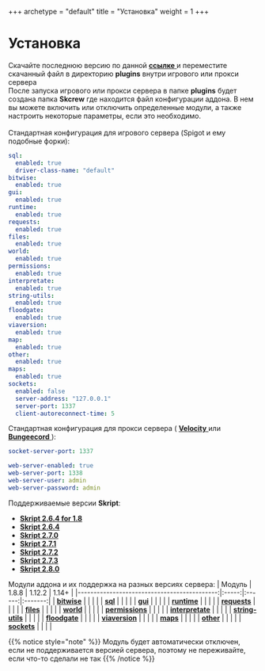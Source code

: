 +++
archetype = "default"
title = "Установка"
weight = 1
+++
# Установка
Скачайте последнюю версию по данной [**ссылке** <i class="fas fa-link"></i>](https://github.com/crewpvp/skcrew/releases/latest/download/Skcrew.jar) и переместите скачанный файл в директорию **plugins** внутри игрового или прокси сервера
\
После запуска игрового или прокси сервера в папке **plugins** будет создана папка **Skcrew** где находится файл конфигурации аддона. В нем вы можете включить или отключить определенные модули, а также настроить некоторые параметры, если это необходимо.
\
\
Стандартная конфигурация для игрового сервера (Spigot и ему подобные форки):
```yaml
sql:
  enabled: true
  driver-class-name: "default"
bitwise:
  enabled: true
gui:
  enabled: true
runtime:
  enabled: true
requests:
  enabled: true
files:
  enabled: true
world:
  enabled: true
permissions:
  enabled: true
interpretate:
  enabled: true
string-utils:
  enabled: true
floodgate:
  enabled: true
viaversion:
  enabled: true
map:
  enabled: true
other:
  enabled: true
maps:
  enabled: true
sockets:
  enabled: false
  server-address: "127.0.0.1"
  server-port: 1337
  client-autoreconnect-time: 5
```

Стандартная конфигурация для прокси сервера ( [**Velocity** <i class="fas fa-link"></i>](https://github.com/PaperMC/Velocity) или [**Bungeecord** <i class="fas fa-link"></i>](https://github.com/SpigotMC/BungeeCord) ):
```yaml
socket-server-port: 1337

web-server-enabled: true
web-server-port: 1338
web-server-user: admin
web-server-password: admin
``` 


Поддерживаемые версии **Skript**:
- [**Skript 2.6.4 for 1.8** <i class="fas fa-link"></i>](https://github.com/Matocolotoe/Skript-1.8/releases/tag/2.6.4-for-1.8)
- [**Skript 2.6.4** <i class="fas fa-link"></i>](https://github.com/SkriptLang/Skript/releases/tag/2.6.4)
- [**Skript 2.7.0** <i class="fas fa-link"></i>](https://github.com/SkriptLang/Skript/releases/tag/2.7.0)
- [**Skript 2.7.1** <i class="fas fa-link"></i>](https://github.com/SkriptLang/Skript/releases/tag/2.7.1)
- [**Skript 2.7.2** <i class="fas fa-link"></i>](https://github.com/SkriptLang/Skript/releases/tag/2.7.2)
- [**Skript 2.7.3** <i class="fas fa-link"></i>](https://github.com/SkriptLang/Skript/releases/tag/2.7.3)
- [**Skript 2.8.0** <i class="fas fa-link"></i>](https://github.com/SkriptLang/Skript/releases/tag/2.8.0)

Модули аддона и их поддержка на разных версиях сервера:
| Модуль                                      | 1.8.8 | 1.12.2 | 1.14+   |
|--------------------------------------------:|:-----:|:------:|:-------:|
| [**bitwise**](../modules/bitwise)           |  <green><i class="fas fa-check"></i></green>   |   <green><i class="fas fa-check"></i></green>   |   <green><i class="fas fa-check"></i></green>   |
| [**sql**](../modules/sql)                   |  <green><i class="fas fa-check"></i></green>   |   <green><i class="fas fa-check"></i></green>   |   <green><i class="fas fa-check"></i></green>   |
| [**gui**](../modules/gui)                   |  <green><i class="fas fa-check"></i></green>   |   <green><i class="fas fa-check"></i></green>   |   <green><i class="fas fa-check"></i></green>   |
| [**runtime**](../modules/gui)               |  <green><i class="fas fa-check"></i></green>   |   <green><i class="fas fa-check"></i></green>   |   <green><i class="fas fa-check"></i></green>   |
| [**requests**](../modules/requests)         |  <green><i class="fas fa-check"></i></green>   |   <green><i class="fas fa-check"></i></green>   |   <green><i class="fas fa-check"></i></green>   |
| [**files**](../modules/files)               |  <green><i class="fas fa-check"></i></green>   |   <green><i class="fas fa-check"></i></green>   |   <green><i class="fas fa-check"></i></green>   |
| [**world**](../modules/world)               |  <green><i class="fas fa-check"></i></green>   |   <green><i class="fas fa-check"></i></green>   |   <green><i class="fas fa-check"></i></green>   |
| [**permissions**](../modules/permissions)   |  <green><i class="fas fa-check"></i></green>   |   <green><i class="fas fa-check"></i></green>   |   <green><i class="fas fa-check"></i></green>   |
| [**interpretate**](../modules/interpretate) |  <green><i class="fas fa-check"></i></green>   |   <green><i class="fas fa-check"></i></green>   |   <green><i class="fas fa-check"></i></green>   |
| [**string-utils**](../modules/string-utils) |  <green><i class="fas fa-check"></i></green>   |   <green><i class="fas fa-check"></i></green>   |   <green><i class="fas fa-check"></i></green>   |
| [**floodgate**](../modules/floodgate)       |  <green><i class="fas fa-check"></i></green>   |   <green><i class="fas fa-check"></i></green>   |   <green><i class="fas fa-check"></i></green>   |
| [**viaversion**](../modules/viaversion)     |  <green><i class="fas fa-check"></i></green>   |   <green><i class="fas fa-check"></i></green>   |   <green><i class="fas fa-check"></i></green>   |
| [**maps**](../modules/maps)                 |  <red><i class="fas fa-xmark fa-lg"></i></red> |   <red><i class="fas fa-xmark fa-lg"></i></red> |   <green><i class="fas fa-check"></i></green>   |
| [**other**](../modules/other)               |  <green><i class="fas fa-check"></i></green>   |   <green><i class="fas fa-check"></i></green>   |   <green><i class="fas fa-check"></i></green>   | 
| [**sockets**](../modules/sockets)           |  <green><i class="fas fa-check"></i></green>   |   <green><i class="fas fa-check"></i></green>   |   <green><i class="fas fa-check"></i></green>   |


{{% notice style="note" %}}
Модуль будет автоматически отключен, если не поддерживается версией сервера, поэтому не переживайте, если что-то сделали не так <yellow><i class="fas fa-smile"></i></yellow>
{{% /notice %}}